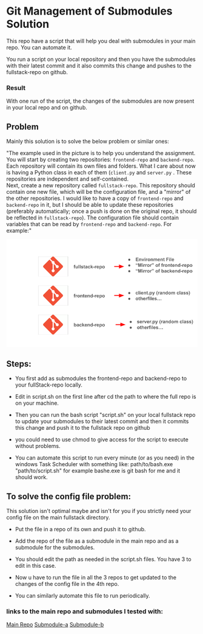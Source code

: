 # Git Management of Submodules Solution
This repo have a script that will help you deal with submodules in your main repo. You can automate it. 

You run a script on your local repository and then you have the submodules with their latest commit and it also commits this change and pushes to the fullstack-repo on github. 
### Result
With one run of the script, the changes of the submodules are now present in your local repo and on github.

## Problem
Mainly this solution is to solve the below problem or similar ones:

"The example used in the picture is to help you understand the assignment. You will start by creating two repositories: `frontend-repo` and `backend-repo`. Each repository will contain its own files and folders. What I care about now is having a Python class in each of them (`client.py` and `server.py` . These repositories are independent and self-contained.  
Next, create a new repository called `fullstack-repo`. This repository should contain one new file, which will be the configuration file, and a "mirror" of the other repositories. I would like to have a copy of `frontend-repo` and `backend-repo` in it, but I should be able to update these repositories (preferably automatically; once a push is done on the original repo, it should be reflected in `fullstack-repo`). The configuration file should contain variables that can be read by `frontend-repo` and `backend-repo`. For example:"

![enter image description here](https://raw.githubusercontent.com/DawoudTormos/SE-gitManagmentAssignment/main/SE_Challenge.png)

## Steps:

 - You first add as submodules the frontend-repo and backend-repo to your fullStack-repo locally.
 
  - Edit in script.sh on the first line after cd the path to where the full repo is on your machine.
 
 - Then you can run the bash script "script.sh" on your local fullstack repo to update your submodules to their latest commit and then it commits this change and push it to the fullstack repo on github 
 
 - you could need to use chmod to give access for the script to execute without problems.
 
 - You can automate this script to run every minute (or as you need)  in the windows Task Scheduler with something like:
  path/to/bash.exe  "path/to/script.sh"
  for example bashe.exe is git bash for me and it should work.


## To solve the config file problem:
This solution isn't optimal maybe and isn't for you if you strictly need your config file on the main fullstack directory.
 - Put the file in a repo of its own and push it to github.
 
 - Add the repo of the file as a submodule in the main repo and as a submodule for the submodules.
 - You should edit the path as needed in the script.sh files. You have 3 to edit in this case.
 - Now u have to run the file in all the 3 repos to get updated to the changes of the config file in the 4th repo.
 - You can similarly automate this file to run periodically.

### links to the main repo and submodules I tested with:

[Main Repo](https://github.com/DawoudTormos/Project)
[Submodule-a](https://github.com/DawoudTormos/SE-subModule-a)
[Submodule-b](https://github.com/DawoudTormos/SE-subModule-b)
